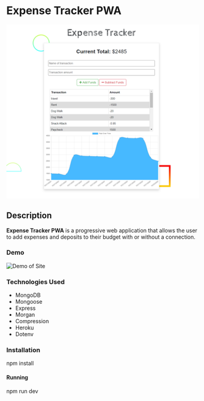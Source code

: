 # Expense Tracker PWA 

![Expense Tracker PWA Screen](./public/assets/img/demo.png)

    
## Description

**Expense Tracker PWA** is a progressive web application that allows the user to add expenses and deposits to their budget with or without a connection.


### Demo 

![Demo of Site](./public/assets/img/demo.gif)


### Technologies Used

* MongoDB
* Mongoose
* Express
* Morgan
* Compression
* Heroku
* Dotenv

### Installation

npm install

#### Running

npm run dev


    
